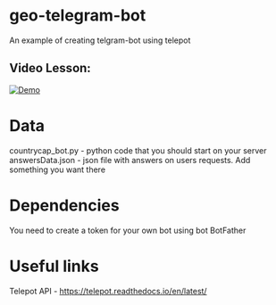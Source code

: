 # geo-telegram-bot
An example of creating telgram-bot using telepot  

## Video Lesson: 
[![Demo](https://img.youtube.com/vi/tkvMyw9aSqQ/0.jpg)](https://www.youtube.com/watch?v=tkvMyw9aSqQ&list=PLbozJClxFQYWAlAHPwFP62Qes9ioVwgSs) 

# Data  
countrycap_bot.py - python code that you should start on your server  
answersData.json - json file with answers on users requests. Add something you want there  

# Dependencies  
You need to create a token for your own bot using bot BotFather

# Useful links  
Telepot API - https://telepot.readthedocs.io/en/latest/  
